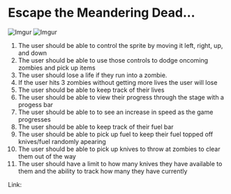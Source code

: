 
# Escape the Meandering Dead... #

![Imgur](https://i.imgur.com/tm6OX52.png) ![Imgur](https://i.imgur.com/f6MyoIz.png)


1. The user should be able to control the sprite by moving it left, right, up, and down
2. The user should be able to use those controls to dodge oncoming zombies and pick up items
3. The user should lose a life if they run into a zombie.
4. If the user hits 3 zombies without getting more lives the user will lose
5. The user should be able to keep track of their lives
6. The user should be able to view their progress through the stage with a progess bar
7. The user should be able to to see an increase in speed as the game progresses
8. The user should be able to keep track of their fuel bar
9. The user should be able to pick up fuel to keep their fuel topped off
	knives/fuel randomly apearing
10. The user should be able to pick up knives to throw at zombies to clear them out of the way
11. The user should have a limit to how many knives they have available to them and the ability 
     to track how many they have currently 

  Link: